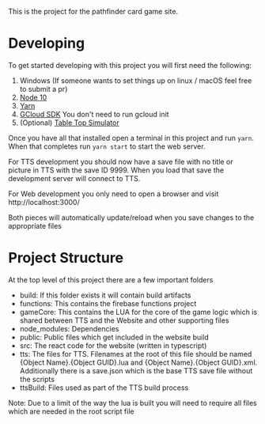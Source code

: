 This is the project for the pathfinder card game site.

# Developing
To get started developing with this project you will first need the following:
1. Windows (If someone wants to set things up on linux / macOS feel free to submit a pr)
1. [Node 10](https://nodejs.org/dist/latest-v10.x/)
1. [Yarn](https://yarnpkg.com/)
1. [GCloud SDK](https://dl.google.com/dl/cloudsdk/channels/rapid/GoogleCloudSDKInstaller.exe) You don't need to run gcloud init
1. (Optional) [Table Top Simulator](https://store.steampowered.com/app/286160/Tabletop_Simulator/)

Once you have all that installed open a terminal in this project and run `yarn`. When that completes run `yarn start` to start the web server.

For TTS development you should now have a save file with no title or picture in TTS with the save ID 9999. When you load that save the development server will connect to TTS.

For Web development you only need to open a browser and visit http://localhost:3000/

Both pieces will automatically update/reload when you save changes to the appropriate files

# Project Structure
At the top level of this project there are a few important folders
* build: If this folder exists it will contain build artifacts
* functions: This contains the firebase functions project
* gameCore: This contains the LUA for the core of the game logic which is shared between TTS and the Website and other supporting files
* node_modules: Dependencies
* public: Public files which get included in the website build
* src: The react code for the website (written in typescript)
* tts: The files for TTS. Filenames at the root of this file should be named {Object Name}.{Object GUID}.lua and {Object Name}.{Object GUID}.xml. Additionally there is a save.json which is the base TTS save file without the scripts
* ttsBuild: Files used as part of the TTS build process

Note: Due to a limit of the way the lua is built you will need to require all files which are needed in the root script file
